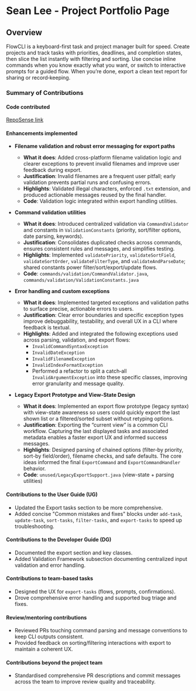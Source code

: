 # Sean Lee - Project Portfolio Page

## Overview
FlowCLI is a keyboard-first task and project manager built for speed. Create projects and track tasks with priorities, deadlines, and completion states, then slice the list instantly with filtering and sorting. Use concise inline commands when you know exactly what you want, or switch to interactive prompts for a guided flow. When you’re done, export a clean text report for sharing or record‑keeping.

### Summary of Contributions

#### Code contributed

[RepoSense link](https://nus-cs2113-ay2526s1.github.io/tp-dashboard/?search=sean6369&breakdown=true&sort=groupTitle%20dsc&sortWithin=title&since=2025-09-19T00:00:00&timeframe=commit&mergegroup=&groupSelect=groupByRepos&checkedFileTypes=docs~functional-code~test-code~other&filteredFileName=)

#### Enhancements implemented

- **Filename validation and robust error messaging for export paths**
  - **What it does**: Added cross-platform filename validation logic and clearer exceptions to prevent invalid filenames and improve user feedback during export.
  - **Justification**: Invalid filenames are a frequent user pitfall; early validation prevents partial runs and confusing errors.
  - **Highlights**: Validated illegal characters, enforced `.txt` extension, and produced actionable messages reused by the final handler.
  - **Code**: Validation logic integrated within export handling utilities.

- **Command validation utilities**
  - **What it does**: Introduced centralized validation via `CommandValidator` and constants in `ValidationConstants` (priority, sort/filter options, date parsing, keywords).
  - **Justification**: Consolidates duplicated checks across commands, ensures consistent rules and messages, and simplifies testing.
  - **Highlights**: Implemented `validatePriority`, `validateSortField`, `validateSortOrder`, `validateFilterType`, and `validateAndParseDate`; shared constants power filter/sort/export/update flows.
  - **Code**: `commands/validation/CommandValidator.java`, `commands/validation/ValidationConstants.java`

- **Error handling and custom exceptions**
  - **What it does**: Implemented targeted exceptions and validation paths to surface precise, actionable errors to users.
  - **Justification**: Clear error boundaries and specific exception types improve debuggability, testability, and overall UX in a CLI where feedback is textual.
  - **Highlights**: Added and integrated the following exceptions used across parsing, validation, and export flows:
    - `InvalidCommandSyntaxException`
    - `InvalidDateException`
    - `InvalidFilenameException`
    - `InvalidIndexFormatException`
    - Performed a refactor to split a catch‑all `InvalidArgumentException` into these specific classes, improving error granularity and message quality.

- **Legacy Export Prototype and View-State Design**
  - **What it does**: Implemented an export flow prototype (legacy syntax) with view-state awareness so users could quickly export the last shown list or a filtered/sorted subset without retyping options.
  - **Justification**: Exporting the “current view” is a common CLI workflow. Capturing the last displayed tasks and associated metadata enables a faster export UX and informed success messages.
  - **Highlights**: Designed parsing of chained options (filter-by priority, sort-by field/order), filename checks, and safe defaults. The core ideas informed the final `ExportCommand` and `ExportCommandHandler` behavior.
  - **Code**: `unused/LegacyExportSupport.java` (view-state + parsing utilities)

#### Contributions to the User Guide (UG)

- Updated the Export tasks section to be more comprehensive.
- Added concise "Common mistakes and fixes" blocks under `add-task`, `update-task`, `sort-tasks`, `filter-tasks`, and `export-tasks` to speed up troubleshooting.

#### Contributions to the Developer Guide (DG)

- Documented the export section and key classes.
- Added Validation Framework subsection documenting centralized input validation and error handling.

#### Contributions to team-based tasks

- Designed the UX for `export-tasks` (flows, prompts, confirmations).
- Drove comprehensive error handling and supported bug triage and fixes.

#### Review/mentoring contributions

- Reviewed PRs touching command parsing and message conventions to keep CLI outputs consistent.
- Provided feedback on sorting/filtering interactions with export to maintain a coherent UX.

#### Contributions beyond the project team

- Standardised comprehensive PR descriptions and commit messages across the team to improve review quality and traceability.
